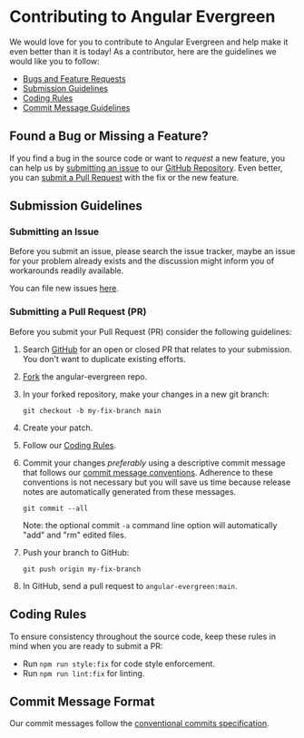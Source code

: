 # Contributing to Angular Evergreen

We would love for you to contribute to Angular Evergreen and help make it even better than it is today!
As a contributor, here are the guidelines we would like you to follow:

- [Bugs and Feature Requests](#issue)
- [Submission Guidelines](#submit)
- [Coding Rules](#rules)
- [Commit Message Guidelines](#commit)

## <a name="issue"></a> Found a Bug or Missing a Feature?

If you find a bug in the source code or want to _request_ a new feature, you can help us by [submitting an issue](#submit-issue) to our [GitHub Repository](https://github.com/expertly-simple/angular-evergreen).
Even better, you can [submit a Pull Request](#submit-pr) with the fix or the new feature.

## <a name="submit"></a> Submission Guidelines

### <a name="submit-issue"></a> Submitting an Issue

Before you submit an issue, please search the issue tracker, maybe an issue for your problem already exists and the discussion might inform you of workarounds readily available.

You can file new issues [here](https://github.com/expertly-simple/angular-evergreen/issues/new).

### <a name="submit-pr"></a> Submitting a Pull Request (PR)

Before you submit your Pull Request (PR) consider the following guidelines:

1. Search [GitHub](https://github.com/expertly-simple/angular-evergreen/pulls) for an open or closed PR that relates to your submission.
   You don't want to duplicate existing efforts.

2. [Fork](https://github.com/expertly-simple/angular-evergreen/fork) the angular-evergreen repo.

3. In your forked repository, make your changes in a new git branch:

   ```shell
   git checkout -b my-fix-branch main
   ```

4. Create your patch.

5. Follow our [Coding Rules](#rules).

6. Commit your changes _preferably_ using a descriptive commit message that follows our [commit message conventions](#commit).
   Adherence to these conventions is not necessary but you will save us time because release notes are automatically generated from these messages.

   ```shell
   git commit --all
   ```

   Note: the optional commit `-a` command line option will automatically "add" and "rm" edited files.

7. Push your branch to GitHub:

   ```shell
   git push origin my-fix-branch
   ```

8. In GitHub, send a pull request to `angular-evergreen:main`.

## <a name="rules"></a> Coding Rules

To ensure consistency throughout the source code, keep these rules in mind when you are ready to submit a PR:

- Run `npm run style:fix` for code style enforcement.
- Run `npm run lint:fix` for linting.

## <a name="commit"></a> Commit Message Format

Our commit messages follow the [conventional commits specification](https://www.conventionalcommits.org/).
